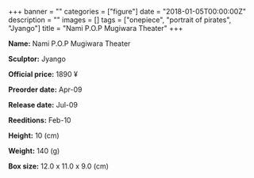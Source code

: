 +++
banner = ""
categories = ["figure"]
date = "2018-01-05T00:00:00Z"
description = ""
images = []
tags = ["onepiece", "portrait of pirates", "Jyango"]
title = "Nami P.O.P Mugiwara Theater"
+++

**Name:** Nami P.O.P Mugiwara Theater

**Sculptor:** Jyango

**Official price:** 1890 ¥

**Preorder date:** Apr-09

**Release date:** Jul-09

**Reeditions:** Feb-10

**Height:** 10 (cm)

**Weight:** 140 (g)

**Box size:** 12.0 x 11.0 x 9.0 (cm)


